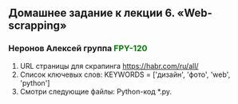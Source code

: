 ## Домашнее задание к лекции 6. «Web-scrapping»

### Неронов Алексей группа <span style="color:green">**FPY-120**</span>

1. URL страницы для скрапинга https://habr.com/ru/all/
2. Список ключевых слов: KEYWORDS = ['дизайн', 'фото', 'web', 'python']
3. Смотри следующие файлы: Python-код *.py.